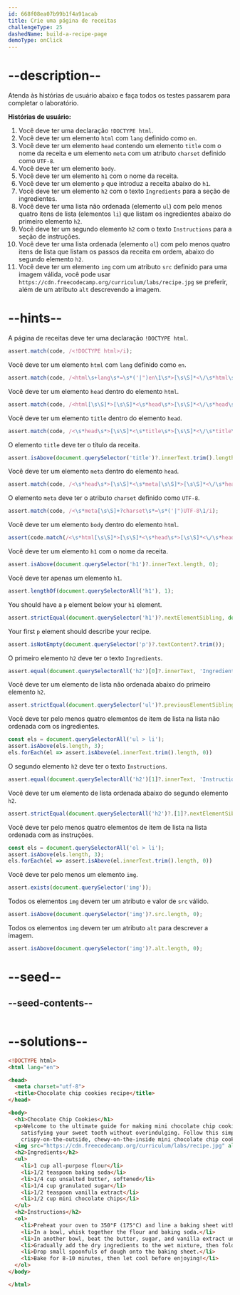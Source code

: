 ```yaml
---
id: 668f08ea07b99b1f4a91acab
title: Crie uma página de receitas
challengeType: 25
dashedName: build-a-recipe-page
demoType: onClick
---
```


# --description--

Atenda às histórias de usuário abaixo e faça todos os testes passarem para completar o laboratório.

**Histórias de usuário:**

1. Você deve ter uma declaração `!DOCTYPE html`.
1. Você deve ter um elemento `html` com `lang` definido como `en`.
1. Você deve ter um elemento `head` contendo um elemento `title` com o nome da receita e um elemento `meta` com um atributo `charset` definido como `UTF-8`.
1. Você deve ter um elemento `body`.
1. Você deve ter um elemento `h1` com o nome da receita.
1. Você deve ter um elemento `p` que introduz a receita abaixo do `h1`.
1. Você deve ter um elemento `h2` com o texto `Ingredients` para a seção de ingredientes.
1. Você deve ter uma lista não ordenada (elemento `ul`) com pelo menos quatro itens de lista (elementos `li`) que listam os ingredientes abaixo do primeiro elemento `h2`.
1. Você deve ter um segundo elemento `h2` com o texto `Instructions` para a seção de instruções.
1. Você deve ter uma lista ordenada (elemento `ol`) com pelo menos quatro itens de lista que listam os passos da receita em ordem, abaixo do segundo elemento `h2`.
1. Você deve ter um elemento `img` com um atributo `src` definido para uma imagem válida, você pode usar `https://cdn.freecodecamp.org/curriculum/labs/recipe.jpg` se preferir, além de um atributo `alt` descrevendo a imagem.

# --hints--

A página de receitas deve ter uma declaração `!DOCTYPE html`.

```js
assert.match(code, /<!DOCTYPE html>/i);
```

Você deve ter um elemento `html` com `lang` definido como `en`.

```js
assert.match(code, /<html\s+lang\s*=\s*('|")en\1\s*>[\s\S]*<\/\s*html\s*>/gi);
```

Você deve ter um elemento `head` dentro do elemento `html`.

```js
assert.match(code, /<html[\s\S]*>[\s\S]*<\s*head\s*>[\s\S]*<\/\s*head\s*>[\s\S]*<\/\s*html\s*>/i);
```

Você deve ter um elemento `title` dentro do elemento `head`.

```js
assert.match(code, /<\s*head\s*>[\s\S]*<\s*title\s*>[\s\S]*<\/\s*title\s*>[\s\S]*<\/\s*head\s*>/i);
```

O elemento `title` deve ter o título da receita.

```js
assert.isAbove(document.querySelector('title')?.innerText.trim().length, 0);
```

Você deve ter um elemento `meta` dentro do elemento `head`.

```js
assert.match(code, /<\s*head\s*>[\s\S]*<\s*meta[\s\S]*>[\s\S]*<\/\s*head\s*>/i);
```

O elemento `meta` deve ter o atributo `charset` definido como `UTF-8`.

```js
assert.match(code, /<\s*meta[\s\S]+?charset\s*=\s*('|")UTF-8\1/i);
```

Você deve ter um elemento `body` dentro do elemento `html`.

```js
assert(code.match(/<\s*html[\s\S]*>[\s\S]*<\s*head\s*>[\s\S]*<\/\s*head\s*>[\s\S]*<\s*body\s*>[\s\S]*<\/\s*body\s*>[\s\S]*<\/\s*html\s*>/i));
```

Você deve ter um elemento `h1` com o nome da receita.

```js
assert.isAbove(document.querySelector('h1')?.innerText.length, 0);
```

Você deve ter apenas um elemento `h1`.

```js
assert.lengthOf(document.querySelectorAll('h1'), 1);
```

You should have a `p` element below your `h1` element.

```js
assert.strictEqual(document.querySelector('h1')?.nextElementSibling, document.querySelector('p'));
```

Your first `p` element should describe your recipe.

```js
assert.isNotEmpty(document.querySelector('p')?.textContent?.trim());
```

O primeiro elemento `h2` deve ter o texto `Ingredients`.

```js
assert.equal(document.querySelectorAll('h2')[0]?.innerText, 'Ingredients');
```

Você deve ter um elemento de lista não ordenada abaixo do primeiro elemento `h2`.

```js
assert.strictEqual(document.querySelector('ul')?.previousElementSibling.tagName, 'H2');
```

Você deve ter pelo menos quatro elementos de item de lista na lista não ordenada com os ingredientes.

```js
const els = document.querySelectorAll('ul > li');
assert.isAbove(els.length, 3);
els.forEach(el => assert.isAbove(el.innerText.trim().length, 0))
```

O segundo elemento `h2` deve ter o texto `Instructions`.

```js
assert.equal(document.querySelectorAll('h2')[1]?.innerText, 'Instructions');
```

Você deve ter um elemento de lista ordenada abaixo do segundo elemento `h2`.

```js
assert.strictEqual(document.querySelectorAll('h2')?.[1]?.nextElementSibling?.tagName, "OL");
```

Você deve ter pelo menos quatro elementos de item de lista na lista ordenada com as instruções.

```js
const els = document.querySelectorAll('ol > li');
assert.isAbove(els.length, 3);
els.forEach(el => assert.isAbove(el.innerText.trim().length, 0))
```

Você deve ter pelo menos um elemento `img`.

```js
assert.exists(document.querySelector('img'));
```

Todos os elementos `img` devem ter um atributo e valor de `src` válido.

```js
assert.isAbove(document.querySelector('img')?.src.length, 0);
```

Todos os elementos `img` devem ter um atributo `alt` para descrever a imagem.

```js
assert.isAbove(document.querySelector('img')?.alt.length, 0);
```

# --seed--

## --seed-contents--

```html

```

# --solutions--

```html
<!DOCTYPE html>
<html lang="en">

<head>
  <meta charset="utf-8">
  <title>Chocolate chip cookies recipe</title>
</head>

<body>
  <h1>Chocolate Chip Cookies</h1>
  <p>Welcome to the ultimate guide for making mini chocolate chip cookies! These bite-sized treats are perfect for
    satisfying your sweet tooth without overindulging. Follow this simple recipe to create delicious,
    crispy-on-the-outside, chewy-on-the-inside mini chocolate chip cookies that everyone will love.</p>
  <img src="https://cdn.freecodecamp.org/curriculum/labs/recipe.jpg" alt="Ingredients for baking: three eggs, a bowl of flour, a glass of milk, and a whisk arranged on a wooden table.">
  <h2>Ingredients</h2>
  <ul>
    <li>1 cup all-purpose flour</li>
    <li>1/2 teaspoon baking soda</li>
    <li>1/4 cup unsalted butter, softened</li>
    <li>1/4 cup granulated sugar</li>
    <li>1/2 teaspoon vanilla extract</li>
    <li>1/2 cup mini chocolate chips</li>
  </ul>
  <h2>Instructions</h2>
  <ol>
    <li>Preheat your oven to 350°F (175°C) and line a baking sheet with parchment paper.</li>
    <li>In a bowl, whisk together the flour and baking soda.</li>
    <li>In another bowl, beat the butter, sugar, and vanilla extract until creamy.</li>
    <li>Gradually add the dry ingredients to the wet mixture, then fold in the mini chocolate chips.</li>
    <li>Drop small spoonfuls of dough onto the baking sheet.</li>
    <li>Bake for 8-10 minutes, then let cool before enjoying!</li>
  </ol>
</body>

</html>
```
